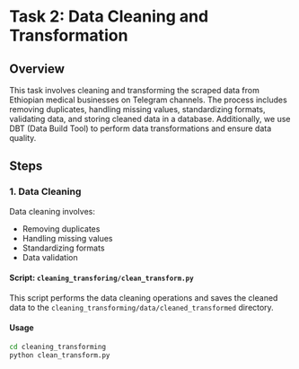 # Task 2: Data Cleaning and Transformation

## Overview

This task involves cleaning and transforming the scraped data from Ethiopian medical businesses on Telegram channels. The process includes removing duplicates, handling missing values, standardizing formats, validating data, and storing cleaned data in a database. Additionally, we use DBT (Data Build Tool) to perform data transformations and ensure data quality.

## Steps

### 1. Data Cleaning

Data cleaning involves:
- Removing duplicates
- Handling missing values
- Standardizing formats
- Data validation

#### Script: `cleaning_transforing/clean_transform.py`

This script performs the data cleaning operations and saves the cleaned data to the `cleaning_transforming/data/cleaned_transformed` directory.

#### Usage

```bash
cd cleaning_transforming
python clean_transform.py
